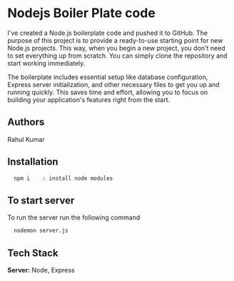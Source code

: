 
# Nodejs Boiler Plate code

I've created a Node.js boilerplate code and pushed it to GitHub. The purpose of this project is to provide a ready-to-use starting point for new Node.js projects. This way, when you begin a new project, you don't need to set everything up from scratch. You can simply clone the repository and start working immediately.

The boilerplate includes essential setup like database configuration, Express server initialization, and other necessary files to get you up and running quickly. This saves time and effort, allowing you to focus on building your application's features right from the start.


## Authors

Rahul Kumar
## Installation

```bash
  npm i    : install node modules
```
    
## To start server

To run the server run the following command

```bash
  nodemon server.js
```


## Tech Stack


**Server:** Node, Express

